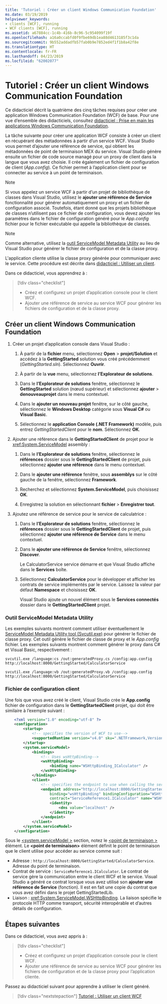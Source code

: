 ```yaml
---
title: 'Tutoriel : Créer un client Windows Communication Foundation'
ms.date: 03/19/2019
helpviewer_keywords:
- clients [WCF], running
- WCF clients [WCF], running
ms.assetid: a67884cc-1c4b-416b-8c96-5c954099f19f
ms.openlocfilehash: a16a0ccabfd0f9fbe69db1ea88d4613185f3c1da
ms.sourcegitcommit: 9b552addadfb57fab0b9e7852ed4f1f1b8a42f8e
ms.translationtype: HT
ms.contentlocale: fr-FR
ms.lasthandoff: 04/23/2019
ms.locfileid: "62002077"
---
```

# <a name="tutorial-create-a-windows-communication-foundation-client"></a>Tutoriel : Créer un client Windows Communication Foundation

Ce didacticiel décrit la quatrième des cinq tâches requises pour créer une application Windows Communication Foundation (WCF) de base. Pour une vue d’ensemble des didacticiels, consultez [didacticiel : Prise en main les applications Windows Communication Foundation](getting-started-tutorial.md).

La tâche suivante pour créer une application WCF consiste à créer un client en récupérant des métadonnées à partir d’un service WCF. Visual Studio vous permet d’ajouter une référence de service, qui obtient les métadonnées de point de terminaison MEX du service. Visual Studio génère ensuite un fichier de code source managé pour un proxy de client dans la langue que vous avez choisie. Il crée également un fichier de configuration de client (*App.config*). Ce fichier permet à l’application client pour se connecter au service à un point de terminaison. 

> [!NOTE]
> Si vous appelez un service WCF à partir d’un projet de bibliothèque de classes dans Visual Studio, utilisez le **ajouter une référence de Service** fonctionnalité pour générer automatiquement un proxy et un fichier de configuration associé. Toutefois, étant donné que les projets bibliothèque de classes n’utilisent pas ce fichier de configuration, vous devez ajouter les paramètres dans le fichier de configuration généré pour le *App.config* fichier pour le fichier exécutable qui appelle la bibliothèque de classes.

> [!NOTE]
> Comme alternative, utilisez la [outil ServiceModel Metadata Utility](#servicemodel-metadata-utility-tool) au lieu de Visual Studio pour générer le fichier de configuration et de la classe proxy.

L'application cliente utilise la classe proxy générée pour communiquer avec le service. Cette procédure est décrite dans [didacticiel : Utiliser un client](how-to-use-a-wcf-client.md).

Dans ce didacticiel, vous apprendrez à :
> [!div class="checklist"]
> - Créez et configurez un projet d’application console pour le client WCF.
> - Ajouter une référence de service au service WCF pour générer les fichiers de configuration et de la classe proxy.

## <a name="create-a-windows-communication-foundation-client"></a>Créer un client Windows Communication Foundation

1. Créer un projet d’application console dans Visual Studio : 

    1. À partir de la **fichier** menu, sélectionnez **Open** > **projet/Solution** et accédez à la **GettingStarted** solution vous créé précédemment (*GettingStarted.sln*). Sélectionnez **Ouvrir**.

    2. À partir de la **vue** menu, sélectionnez **l’Explorateur de solutions**.

    3. Dans le **l’Explorateur de solutions** fenêtre, sélectionnez le **GettingStarted** solution (nœud supérieur) et sélectionnez **ajouter** > **denouveauprojet** dans le menu contextuel. 
    
    4. Dans le **ajouter un nouveau projet** fenêtre, sur le côté gauche, sélectionnez le **Windows Desktop** catégorie sous **Visual C#**  ou **Visual Basic**. 

    5. Sélectionnez le **application Console (.NET Framework)** modèle, puis entrez *GettingStartedClient* pour le **nom**. Sélectionnez **OK**.

2. Ajouter une référence dans le **GettingStartedClient** de projet pour le <xref:System.ServiceModel> assembly : 

    1. Dans le **l’Explorateur de solutions** fenêtre, sélectionnez le **références** dossier sous le **GettingStartedClient** de projet, puis sélectionnez **ajouter une référence** dans le menu contextuel. 

    2. Dans le **ajouter une référence** fenêtre, sous **assemblys** sur le côté gauche de la fenêtre, sélectionnez **Framework**.
    
    3. Recherchez et sélectionnez **System.ServiceModel**, puis choisissez **OK**. 

    4. Enregistrez la solution en sélectionnant **fichier** > **Enregistrer tout**.

3. Ajoutez une référence de service pour le service de calculatrice :

   1. Dans le **l’Explorateur de solutions** fenêtre, sélectionnez le **références** dossier sous le **GettingStartedClient** de projet, puis sélectionnez **ajouter une référence de Service**  dans le menu contextuel.

   2. Dans le **ajouter une référence de Service** fenêtre, sélectionnez **Discover**.

      Le CalculatorService service démarre et que Visual Studio affiche dans le **Services** boîte.

   3. Sélectionnez **CalculatorService** pour le développer et afficher les contrats de service implémentés par le service. Laissez la valeur par défaut **Namespace** et choisissez **OK**.

      Visual Studio ajoute un nouvel élément sous le **Services connectés** dossier dans le **GettingStartedClient** projet. 

### <a name="servicemodel-metadata-utility-tool"></a>Outil ServiceModel Metadata Utility

Les exemples suivants montrent comment utiliser éventuellement le [ServiceModel Metadata Utility tool (Svcutil.exe)](servicemodel-metadata-utility-tool-svcutil-exe.md) pour générer le fichier de classe proxy. Cet outil génère le fichier de classe de proxy et le *App.config* fichier. Les exemples suivants montrent comment générer le proxy dans C# et Visual Basic, respectivement :

```shell
svcutil.exe /language:cs /out:generatedProxy.cs /config:app.config http://localhost:8000/GettingStarted/CalculatorService
```

```shell
svcutil.exe /language:vb /out:generatedProxy.vb /config:app.config http://localhost:8000/GettingStarted/CalculatorService
```

### <a name="client-configuration-file"></a>Fichier de configuration client

Une fois que vous avez créé le client, Visual Studio crée le **App.config** fichier de configuration dans le **GettingStartedClient** projet, qui doit être similaire à l’exemple suivant :

```xml
    <?xml version="1.0" encoding="utf-8" ?>
    <configuration>
        <startup>
            <!-- specifies the version of WCF to use-->
            <supportedRuntime version="v4.0" sku=".NETFramework,Version=v4.6.1" />
        </startup>
        <system.serviceModel>
            <bindings>
                <!-- Uses wsHttpBinding-->
                <wsHttpBinding>
                    <binding name="WSHttpBinding_ICalculator" />
                </wsHttpBinding>
            </bindings>
            <client>
                <!-- specifies the endpoint to use when calling the service -->
                <endpoint address="http://localhost:8000/GettingStarted/CalculatorService"
                    binding="wsHttpBinding" bindingConfiguration="WSHttpBinding_ICalculator"
                    contract="ServiceReference1.ICalculator" name="WSHttpBinding_ICalculator">
                    <identity>
                        <dns value="localhost" />
                    </identity>
                </endpoint>
            </client>
        </system.serviceModel>
    </configuration>
```

Sous le [ \<system.serviceModel >](../configure-apps/file-schema/wcf/system-servicemodel.md) section, notez le [ \<point de terminaison >](../configure-apps/file-schema/wcf/endpoint-element.md) élément. Le **&lt;point de terminaison&gt;** élément définit le point de terminaison que le client utilise pour accéder au service comme suit :
- Adresse : `http://localhost:8000/GettingStarted/CalculatorService`. Adresse du point de terminaison.
- Contrat de service : `ServiceReference1.ICalculator`. Le contrat de service gère la communication entre le client WCF et le service. Visual Studio a généré ce contrat lorsque vous avez utilisé son **ajouter une référence de Service** (fonction). Il est en fait une copie du contrat que vous avez défini dans le projet GettingStartedLib. 
- Liaison : <xref:System.ServiceModel.WSHttpBinding>. La liaison spécifie le protocole HTTP comme transport, sécurité interopérable et d’autres détails de configuration.

## <a name="next-steps"></a>Étapes suivantes

Dans ce didacticiel, vous avez appris à :
> [!div class="checklist"]
> - Créez et configurez un projet d’application console pour le client WCF.
> - Ajouter une référence de service au service WCF pour générer les fichiers de configuration et de la classe proxy pour l’application cliente.

Passez au didacticiel suivant pour apprendre à utiliser le client généré.

> [!div class="nextstepaction"]
> [Tutoriel : Utiliser un client WCF](how-to-use-a-wcf-client.md)
